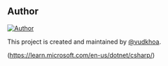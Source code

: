 ## Author

[![Author](https://contrib.rocks/image?repo=vudkhoa/Game2D_SortMergeFight)](https://github.com/vudkhoa/Game2D_SortMergeFight/graphs/contributors)

This project is created and maintained by [@vudkhoa](https://github.com/vudkhoa).

(https://learn.microsoft.com/en-us/dotnet/csharp/)
